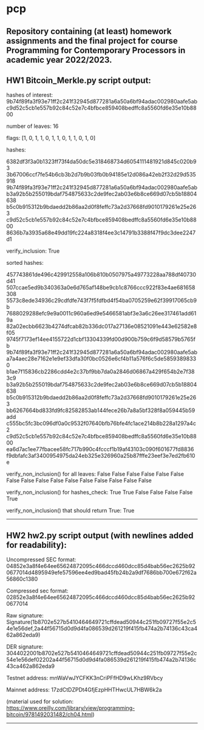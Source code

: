 # pcp
 Repository containing (at least) homework assignments and the final project for course Programming for Contemporary Processors in academic year 2022/2023.
----------------------------------------------------------------------------------------------------------------------------
## HW1 Bitcoin_Merkle.py script output:

hashes of interest: 
9b74f89fa3f93e71ff2c241f32945d877281a6a50a6bf94adac002980aafe5ab
c9d52c5cb1e557b92c84c52e7c4bfbce859408bedffc8a5560fd6e35e10b8800

number of leaves: 16

flags: [1, 0, 1, 1, 0, 1, 1, 0, 1, 1, 0, 1, 0]

hashes:

6382df3f3a0b1323ff73f4da50dc5e318468734d6054111481921d845c020b93
3b67006ccf7fe54b6cb3b2d7b9b03fb0b94185e12d086a42eb2f32d29d535918
9b74f89fa3f93e71ff2c241f32945d877281a6a50a6bf94adac002980aafe5ab
b3a92b5b255019bdaf754875633c2de9fec2ab03e6b8ce669d07cb5b18804638
b5c0b915312b9bdaedd2b86aa2d0f8feffc73a2d37668fd9010179261e25e263
c9d52c5cb1e557b92c84c52e7c4bfbce859408bedffc8a5560fd6e35e10b8800
8636b7a3935a68e49dd19fc224a8318f4ee3c14791b3388f47f9dc3dee2247d1

verify_inclusion: True

sorted hashes:

457743861de496c429912558a106b810b0507975a49773228aa788df40730d41
507ccae5ed9b340363a0e6d765af148be9cb1c8766ccc922f83e4ae681658308
5573c8ede34936c29cdfdfe743f7f5fdfbd4f54ba0705259e62f39917065cb9b
7688029288efc9e9a0011c960a6ed9e5466581abf3e3a6c26ee317461add619a
82a02ecbb6623b4274dfcab82b336dc017a27136e08521091e443e62582e8f05
9745f7173ef14ee4155722d1cbf13304339fd00d900b759c6f9d58579b5765fb
9b74f89fa3f93e71ff2c241f32945d877281a6a50a6bf94adac002980aafe5ab
a7a4aec28e7162e1e9ef33dfa30f0bc0526e6cf4b11a576f6c5de58593898330
b1ae7f15836cb2286cdd4e2c37bf9bb7da0a2846d06867a429f654b2e7f383c9
b3a92b5b255019bdaf754875633c2de9fec2ab03e6b8ce669d07cb5b18804638
b5c0b915312b9bdaedd2b86aa2d0f8feffc73a2d37668fd9010179261e25e263
bb6267664bd833fd9fc82582853ab144fece26b7a8a5bf328f8a059445b59add
c555bc5fc3bc096df0a0c9532f07640bfb76bfe4fc1ace214b8b228a1297a4c2
c9d52c5cb1e557b92c84c52e7c4bfbce859408bedffc8a5560fd6e35e10b8800
ea6d7ac1ee77fbacee58fc717b990c4fcccf1b19af43103c090f601677fd8836
f9dbfafc3af3400954975da24eb325e326960a25b87fffe23eef3e7ed2fb610e

verify_non_inclusion() for all leaves:
False
False
False
False
False
False
False
False
False
False
False
False
False
False
False
False

verify_non_inclusion() for hashes_check:
True
True
False
False
False
False
True

verify_non_inclusion() that should return True:
True

----------------------------------------------------------------------------------------------------------------------------
## HW2 hw2.py script output (with newlines added for readability):

Uncompressed SEC format:  04852e3a8f4e64ee65624872095c466dccd460dcc85d4bab56ec2625b920677014d4895949efe57596ee4ed9bad45fb24b2a9df7686bb700e672f62a56860c1380

Compressed sec format:  02852e3a8f4e64ee65624872095c466dccd460dcc85d4bab56ec2625b920677014

Raw signature:  Signature(1b8702e527b5410464649721cffdead50944c251fb09727f55e2c54e1e56def,2a44f56715d0d9d4fa086539d261219f415fb474a2b74136c43ca462a862eda9)

DER signature:  3044022001b8702e527b5410464649721cffdead50944c251fb09727f55e2c54e1e56def02202a44f56715d0d9d4fa086539d261219f415fb474a2b74136c43ca462a862eda9

Testnet address:  mnWaVwJYCFKK3nCriPFfHD9wLKhz9RVbcy

Mainnet address:  17zdCtDZPDt4GfjEzpHHTHwcUL7HBW6k2a

(material used for solution: https://www.oreilly.com/library/view/programming-bitcoin/9781492031482/ch04.html)

----------------------------------------------------------------------------------------------------------------------------
